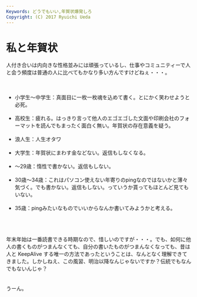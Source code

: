 ```yaml
---
Keywords: どうでもいい,年賀状爆発しろ
Copyright: (C) 2017 Ryuichi Ueda
---
```


# 私と年賀状
人付き合いは内向きな性格並みには頑張っているし、仕事やコミュニティーで人と会う頻度は普通の人に比べてもかなり多い方んですけどねぇ・・・。<br />
<br />
<ul><br />
<li>小学生〜中学生：真面目に一枚一枚魂を込めて書く。とにかく笑わせようと必死。</li><br />
<li>高校生：疲れる。はっきり言って他人のエゴエゴした文面や印刷会社のフォーマットを読んでもまったく面白く無い。年賀状の存在意義を疑う。</li><br />
<li>浪人生：人生オタワ</li><br />
<li>大学生：年賀状にまわす金などない。返信もしなくなる。</li><br />
<li>〜29歳：惰性で書かない。返信もしない。</li><br />
<li>30歳〜34歳：これはパソコン使えない年寄りのpingなのではないかと薄々気づく。でも書かない。返信もしない。っていうか貰ってもほとんど見てもいない。</li><br />
<li>35歳：pingみたいなものでいいからなんか書いてみようかと考える。</li><br />
</ul><br />
<br />
年末年始は一番読書できる時期なので、惜しいのですが・・・。でも、如何に他人の書くものがつまんなくても、自分の書いたものがつまんなくなっても、昔は人と KeepAlive する唯一の方法であったということは、なんとなく理解できてきました。しかしねえ、この風習、明治以降なんじゃないですか？伝統でもなんでもないんじゃ？<br />
<br />
<br />
うーん。
